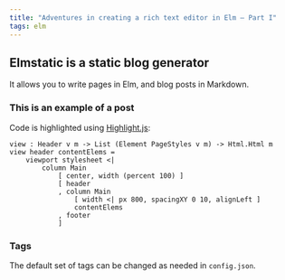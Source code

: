 ```yaml
---
title: "Adventures in creating a rich text editor in Elm – Part I"
tags: elm
---
```


## Elmstatic is a static blog generator

It allows you to write pages in Elm, and blog posts in Markdown. 

### This is an example of a post

Code is highlighted using [Highlight.js](http://highlightjs.org): 

```
view : Header v m -> List (Element PageStyles v m) -> Html.Html m
view header contentElems =
    viewport stylesheet <|
        column Main
            [ center, width (percent 100) ]
            [ header
            , column Main
                [ width <| px 800, spacingXY 0 10, alignLeft ]
                contentElems
            , footer
            ]
```

### Tags 

The default set of tags can be changed as needed in `config.json`. 
